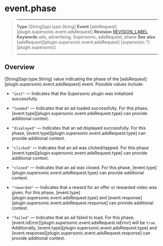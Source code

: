 # event.phase

> --------------------- ------------------------------------------------------------------------------------------
> __Type__              [String][api.type.String]
> __Event__             [adsRequest][plugin.supersonic.event.adsRequest]
> __Revision__          [REVISION_LABEL](REVISION_URL)
> __Keywords__          ads, advertising, Supersonic, adsRequest, phase
> __See also__			[adsRequest][plugin.supersonic.event.adsRequest]
>						[supersonic.*][plugin.supersonic]
> --------------------- ------------------------------------------------------------------------------------------

## Overview

[String][api.type.String] value indicating the phase of the [adsRequest][plugin.supersonic.event.adsRequest] event. Possible values include:

* `"init"` &mdash; Indicates that the Supersonic plugin was initialized successfully.

* `"loaded"` &mdash; Indicates that an ad loaded successfully. For this phase, [event.type][plugin.supersonic.event.adsRequest.type] can provide additional context.

* `"displayed"` &mdash; Indicates that an ad displayed successfully. For this phase, [event.type][plugin.supersonic.event.adsRequest.type] can provide additional context.

* `"clicked"` &mdash; Indicates that an ad was clicked/tapped. For this phase [event.type][plugin.supersonic.event.adsRequest.type] can provide additional context.

* `"closed"` &mdash; Indicates that an ad was closed. For this phase, [event.type][plugin.supersonic.event.adsRequest.type] can provide additional context.

* `"rewarded"` &mdash; Indicates that a reward for an offer or rewarded video was given. For this phase, [event.type][plugin.supersonic.event.adsRequest.type] and [event.response][plugin.supersonic.event.adsRequest.response] can provide additional context.

* `"failed"` &mdash; Indicates that an ad failed to load. For this phase, [event.isError][plugin.supersonic.event.adsRequest.isError] will be `true`. Additionally, [event.type][plugin.supersonic.event.adsRequest.type] and [event.response][plugin.supersonic.event.adsRequest.response] can provide additional context.

